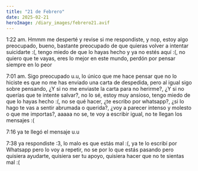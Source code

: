 ```yaml
---
title: "21 de Febrero"
date: 2025-02-21
heroImage: /diary_images/febrero21.avif
---
```


1:22 am. Hmmm me desperté y revise si me respondiste, y nop, estoy algo preocupado, bueno, bastante preocupado de que quieras volver a intentar suicidarte :(, tengo miedo de que lo hayas hecho y ya no estés aquí :(, no quiero que te vayas, eres lo mejor en este mundo, perdón por pensar siempre en lo peor

7:01 am. Sigo preocupado u.u, lo único que me hace pensar que no lo hiciste es que no me has enviado una carta de despedida, pero al igual sigo sobre pensando, ¿Y si no me enviaste la carta para no herirme?, ¿Y si no querías que te intente salvar?, no lo sé, estoy muy ansioso, tengo miedo de que lo hayas hecho :(, no se qué hacer, ¿te escribo por whatsapp?, ¿si lo hago te vas a sentir abrumada o querida?, ¿voy a parecer intenso y molesto o que me importas?, aaaaa no se, te voy a escribir igual, no te llegan los mensajes :(

7:16 ya te llegó el mensaje u.u

7:38 ya respondiste :3, lo malo es que estás mal :(, ya te lo escribí por Whatsapp pero lo voy a repetir, no se por lo que estás pasando pero quisiera ayudarte, quisiera ser tu apoyo, quisiera hacer que no te sientas mal :(
